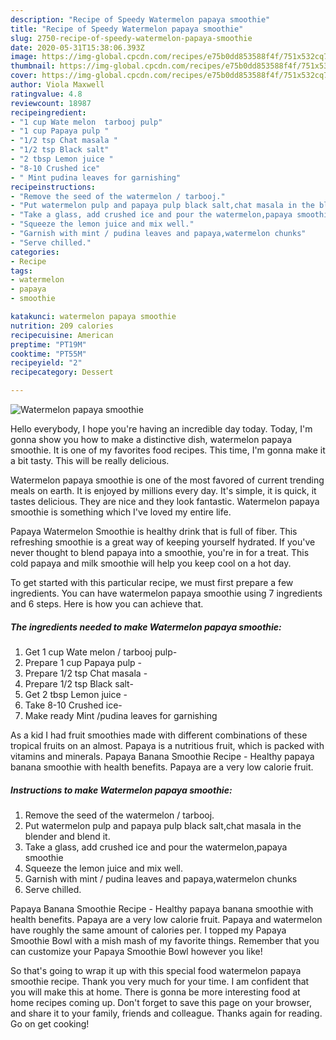 ```yaml
---
description: "Recipe of Speedy Watermelon papaya smoothie"
title: "Recipe of Speedy Watermelon papaya smoothie"
slug: 2750-recipe-of-speedy-watermelon-papaya-smoothie
date: 2020-05-31T15:38:06.393Z
image: https://img-global.cpcdn.com/recipes/e75b0dd853588f4f/751x532cq70/watermelon-papaya-smoothie-recipe-main-photo.jpg
thumbnail: https://img-global.cpcdn.com/recipes/e75b0dd853588f4f/751x532cq70/watermelon-papaya-smoothie-recipe-main-photo.jpg
cover: https://img-global.cpcdn.com/recipes/e75b0dd853588f4f/751x532cq70/watermelon-papaya-smoothie-recipe-main-photo.jpg
author: Viola Maxwell
ratingvalue: 4.8
reviewcount: 18987
recipeingredient:
- "1 cup Wate melon  tarbooj pulp"
- "1 cup Papaya pulp "
- "1/2 tsp Chat masala "
- "1/2 tsp Black salt"
- "2 tbsp Lemon juice "
- "8-10 Crushed ice"
- " Mint pudina leaves for garnishing"
recipeinstructions:
- "Remove the seed of the watermelon / tarbooj."
- "Put watermelon pulp and papaya pulp black salt,chat masala in the blender and blend it."
- "Take a glass, add crushed ice and pour the watermelon,papaya smoothie"
- "Squeeze the lemon juice and mix well."
- "Garnish with mint / pudina leaves and papaya,watermelon chunks"
- "Serve chilled."
categories:
- Recipe
tags:
- watermelon
- papaya
- smoothie

katakunci: watermelon papaya smoothie 
nutrition: 209 calories
recipecuisine: American
preptime: "PT19M"
cooktime: "PT55M"
recipeyield: "2"
recipecategory: Dessert

---
```



![Watermelon papaya smoothie](https://img-global.cpcdn.com/recipes/e75b0dd853588f4f/751x532cq70/watermelon-papaya-smoothie-recipe-main-photo.jpg)

Hello everybody, I hope you're having an incredible day today. Today, I'm gonna show you how to make a distinctive dish, watermelon papaya smoothie. It is one of my favorites food recipes. This time, I'm gonna make it a bit tasty. This will be really delicious.

Watermelon papaya smoothie is one of the most favored of current trending meals on earth. It is enjoyed by millions every day. It's simple, it is quick, it tastes delicious. They are nice and they look fantastic. Watermelon papaya smoothie is something which I've loved my entire life.

Papaya Watermelon Smoothie is healthy drink that is full of fiber. This refreshing smoothie is a great way of keeping yourself hydrated. If you&#39;ve never thought to blend papaya into a smoothie, you&#39;re in for a treat. This cold papaya and milk smoothie will help you keep cool on a hot day.


To get started with this particular recipe, we must first prepare a few ingredients. You can have watermelon papaya smoothie using 7 ingredients and 6 steps. Here is how you can achieve that.

<!--inarticleads1-->

##### The ingredients needed to make Watermelon papaya smoothie:

1. Get 1 cup Wate melon / tarbooj pulp-
1. Prepare 1 cup Papaya pulp -
1. Prepare 1/2 tsp Chat masala -
1. Prepare 1/2 tsp Black salt-
1. Get 2 tbsp Lemon juice -
1. Take 8-10 Crushed ice-
1. Make ready  Mint /pudina leaves for garnishing


As a kid I had fruit smoothies made with different combinations of these tropical fruits on an almost. Papaya is a nutritious fruit, which is packed with vitamins and minerals. Papaya Banana Smoothie Recipe - Healthy papaya banana smoothie with health benefits. Papaya are a very low calorie fruit. 

<!--inarticleads2-->

##### Instructions to make Watermelon papaya smoothie:

1. Remove the seed of the watermelon / tarbooj.
1. Put watermelon pulp and papaya pulp black salt,chat masala in the blender and blend it.
1. Take a glass, add crushed ice and pour the watermelon,papaya smoothie
1. Squeeze the lemon juice and mix well.
1. Garnish with mint / pudina leaves and papaya,watermelon chunks
1. Serve chilled.


Papaya Banana Smoothie Recipe - Healthy papaya banana smoothie with health benefits. Papaya are a very low calorie fruit. Papaya and watermelon have roughly the same amount of calories per. I topped my Papaya Smoothie Bowl with a mish mash of my favorite things. Remember that you can customize your Papaya Smoothie Bowl however you like! 

So that's going to wrap it up with this special food watermelon papaya smoothie recipe. Thank you very much for your time. I am confident that you will make this at home. There is gonna be more interesting food at home recipes coming up. Don't forget to save this page on your browser, and share it to your family, friends and colleague. Thanks again for reading. Go on get cooking!

